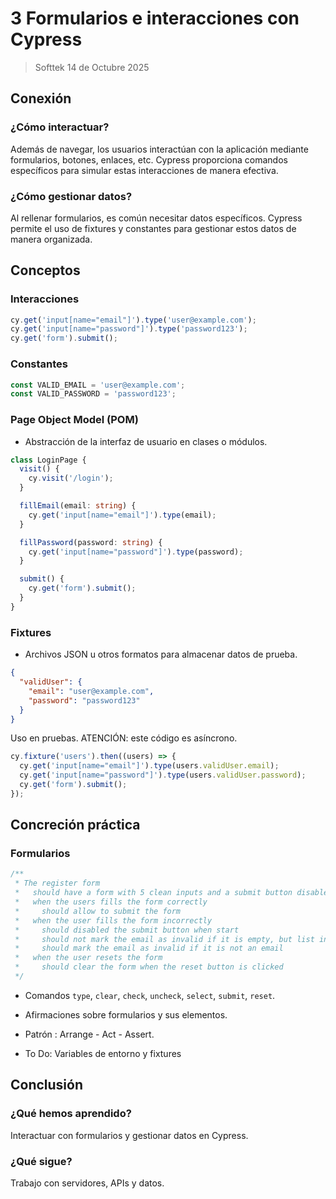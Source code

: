 # 3 Formularios e interacciones con Cypress

> Softtek 14 de Octubre 2025

## Conexión 

### ¿Cómo interactuar?

Además de navegar, los usuarios interactúan con la aplicación mediante formularios, botones, enlaces, etc. Cypress proporciona comandos específicos para simular estas interacciones de manera efectiva.

### ¿Cómo gestionar datos?

Al rellenar formularios, es común necesitar datos específicos. Cypress permite el uso de fixtures y constantes para gestionar estos datos de manera organizada.

## Conceptos

### Interacciones

```ts
cy.get('input[name="email"]').type('user@example.com');
cy.get('input[name="password"]').type('password123');
cy.get('form').submit();
```
### Constantes 

```ts
const VALID_EMAIL = 'user@example.com';
const VALID_PASSWORD = 'password123';
```

### Page Object Model (POM)

- Abstracción de la interfaz de usuario en clases o módulos.

```ts
class LoginPage { 
  visit() {
    cy.visit('/login');
  }

  fillEmail(email: string) {
    cy.get('input[name="email"]').type(email);
  }

  fillPassword(password: string) {
    cy.get('input[name="password"]').type(password);
  }

  submit() {
    cy.get('form').submit();
  }
}
``` 


### Fixtures


- Archivos JSON u otros formatos para almacenar datos de prueba.

```json
{
  "validUser": {
    "email": "user@example.com",
    "password": "password123"
  }
}
```

Uso en pruebas. ATENCIÓN: este código es asíncrono.

```ts
cy.fixture('users').then((users) => {
  cy.get('input[name="email"]').type(users.validUser.email);
  cy.get('input[name="password"]').type(users.validUser.password);
  cy.get('form').submit();
});
```

## Concreción práctica

### Formularios

```ts
/**
 * The register form
 *   should have a form with 5 clean inputs and a submit button disabled
 *   when the users fills the form correctly
 *     should allow to submit the form
 *   when the user fills the form incorrectly
 *     should disabled the submit button when start
 *     should not mark the email as invalid if it is empty, but list in error section
 *     should mark the email as invalid if it is not an email
 *   when the user resets the form
 *     should clear the form when the reset button is clicked
 */
```
- Comandos `type`, `clear`, `check`, `uncheck`, `select`, `submit`, `reset`.
- Afirmaciones sobre formularios y sus elementos.
- Patrón : Arrange - Act - Assert.
  
- To Do: Variables de entorno y fixtures


## Conclusión

### ¿Qué hemos aprendido?

Interactuar con formularios y gestionar datos en Cypress.

### ¿Qué sigue?

Trabajo con servidores, APIs y datos.